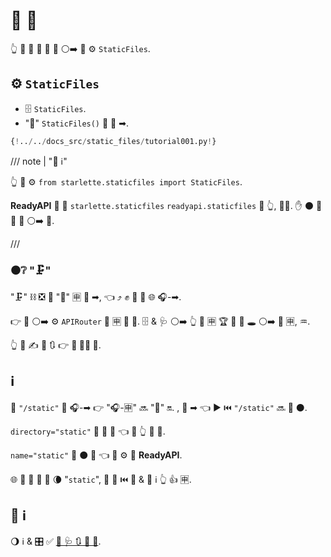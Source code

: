 # 🎻 📁

👆 💪 🍦 🎻 📁 🔁 ⚪️➡️ 📁 ⚙️ `StaticFiles`.

## ⚙️ `StaticFiles`

- 🗄 `StaticFiles`.
- "🗻" `StaticFiles()` 👐 🎯 ➡.

```Python hl_lines="2  6"
{!../../docs_src/static_files/tutorial001.py!}
```

/// note | "📡 ℹ"

👆 💪 ⚙️ `from starlette.staticfiles import StaticFiles`.

**ReadyAPI** 🚚 🎏 `starlette.staticfiles` `readyapi.staticfiles` 🏪 👆, 👩‍💻. ✋️ ⚫️ 🤙 👟 🔗 ⚪️➡️ 💃.

///

### ⚫️❔ "🗜"

"🗜" ⛓ ❎ 🏁 "🔬" 🈸 🎯 ➡, 👈 ⤴️ ✊ 💅 🚚 🌐 🎧-➡.

👉 🎏 ⚪️➡️ ⚙️ `APIRouter` 🗻 🈸 🍕 🔬. 🗄 &amp; 🩺 ⚪️➡️ 👆 👑 🈸 🏆 🚫 🔌 🕳 ⚪️➡️ 🗻 🈸, ♒️.

👆 💪 ✍ 🌅 🔃 👉 **🏧 👩‍💻 🦮**.

## ℹ

🥇 `"/static"` 🔗 🎧-➡ 👉 "🎧-🈸" 🔜 "🗻" 🔛. , 🙆 ➡ 👈 ▶️ ⏮️ `"/static"` 🔜 🍵 ⚫️.

`directory="static"` 🔗 📛 📁 👈 🔌 👆 🎻 📁.

`name="static"` 🤝 ⚫️ 📛 👈 💪 ⚙️ 🔘 **ReadyAPI**.

🌐 👫 🔢 💪 🎏 🌘 "`static`", 🔆 👫 ⏮️ 💪 &amp; 🎯 ℹ 👆 👍 🈸.

## 🌅 ℹ

🌖 ℹ &amp; 🎛 ✅ <a href="https://www.starlette.io/staticfiles/" class="external-link" target="_blank">💃 🩺 🔃 🎻 📁</a>.
